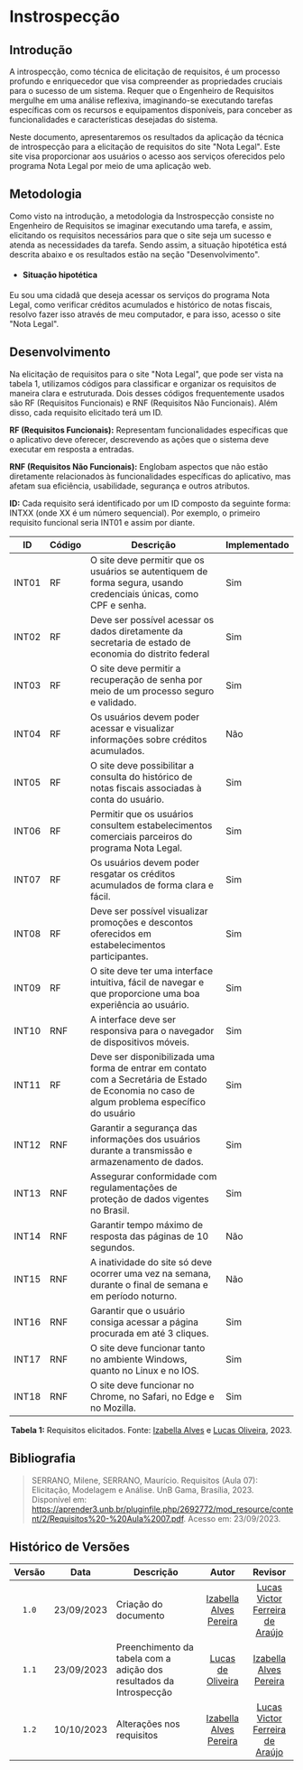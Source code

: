 # Instrospecção
## Introdução
A introspecção, como técnica de elicitação de requisitos, é um processo profundo e enriquecedor que visa compreender as propriedades cruciais para o sucesso de um sistema. Requer que o Engenheiro de Requisitos mergulhe em uma análise reflexiva, imaginando-se executando tarefas específicas com os recursos e equipamentos disponíveis, para conceber as funcionalidades e características desejadas do sistema.

Neste documento, apresentaremos os resultados da aplicação da técnica de introspecção para a elicitação de requisitos do site "Nota Legal". Este site visa proporcionar aos usuários o acesso aos serviços oferecidos pelo programa Nota Legal por meio de uma aplicação web.
## Metodologia

Como visto na introdução, a metodologia da Instrospecção consiste no Engenheiro de Requisitos se imaginar executando uma tarefa, e assim, elicitando os requisitos necessários para
que o site seja um sucesso e atenda as necessidades da tarefa. Sendo assim, a situação hipotética está descrita abaixo e os resultados estão na seção "Desenvolvimento".

- #### Situação hipotética
Eu sou uma cidadã que deseja acessar os serviços do programa Nota Legal, como verificar créditos acumulados e histórico de notas fiscais, resolvo fazer isso através de meu computador, e para isso, acesso o site "Nota Legal".

## Desenvolvimento
Na elicitação de requisitos para o site "Nota Legal", que pode ser vista na tabela 1, utilizamos códigos para classificar e organizar os requisitos de maneira clara e estruturada. Dois desses códigos frequentemente usados são RF (Requisitos Funcionais) e RNF (Requisitos Não Funcionais). Além disso, cada requisito elicitado terá um ID.

**RF (Requisitos Funcionais):** Representam funcionalidades específicas que o aplicativo deve oferecer, descrevendo as ações que o sistema deve executar em resposta a entradas.

**RNF (Requisitos Não Funcionais):** Englobam aspectos que não estão diretamente relacionados às funcionalidades específicas do aplicativo, mas afetam sua eficiência, usabilidade, segurança e outros atributos.

**ID:** Cada requisito será identificado por um ID composto da seguinte forma: INTXX (onde XX é um número sequencial). Por exemplo, o primeiro requisito funcional seria INT01 e assim por diante.

<div align="center">

| ID   | Código | Descrição                                                                                      | Implementado |
|------|--------|------------------------------------------------------------------------------------------------|--------------|
| INT01| RF     | O site deve permitir que os usuários se autentiquem de forma segura, usando credenciais únicas, como CPF e senha. |   Sim        |
| INT02| RF     | Deve ser possível acessar os dados diretamente da secretaria de estado de economia do distrito federal | Sim         |
| INT03| RF     | O site deve permitir a recuperação de senha por meio de um processo seguro e validado.  |     Sim      |
| INT04| RF     | Os usuários devem poder acessar e visualizar informações sobre créditos acumulados.           |      Não     |
| INT05| RF     | O site deve possibilitar a consulta do histórico de notas fiscais associadas à conta do usuário. |    Sim      |
| INT06| RF     | Permitir que os usuários consultem estabelecimentos comerciais parceiros do programa Nota Legal. |     Sim      |
| INT07| RF     | Os usuários devem poder resgatar os créditos acumulados de forma clara e fácil.               |    Sim       |
| INT08| RF     | Deve ser possível visualizar promoções e descontos oferecidos em estabelecimentos participantes. |      Sim     |
| INT09| RF     | O site deve ter uma interface intuitiva, fácil de navegar e que proporcione uma boa experiência ao usuário. |    Sim       |
| INT10| RNF    | A interface deve ser responsiva para o navegador de dispositivos móveis.           |     Sim      |
| INT11| RF    | Deve ser disponibilizada uma forma de entrar em contato com a Secretária de Estado de Economia no caso de algum problema específico do usuário                 |  Sim        |
| INT12| RNF    | Garantir a segurança das informações dos usuários durante a transmissão e armazenamento de dados. |     Sim      |
| INT13| RNF    | Assegurar conformidade com regulamentações de proteção de dados vigentes no Brasil.          |     Sim      |
| INT14| RNF    | Garantir tempo máximo de resposta das páginas de 10 segundos.   |    Não      |
| INT15| RNF    | A inatividade do site só deve ocorrer uma vez na semana, durante o final de semana e em período noturno. |     Não      |
| INT16| RNF    | Garantir que o usuário consiga acessar a página procurada em até 3 cliques. |      Sim     |
| INT17| RNF    | O site deve funcionar tanto no ambiente Windows, quanto no Linux e no IOS. |      Sim     |
| INT18| RNF    | O site deve funcionar no Chrome, no Safari, no Edge e no Mozilla.                   |     Sim      |


**Tabela 1:** Requisitos elicitados. Fonte: [Izabella Alves](https://github.com/izabellaalves) e [Lucas Oliveira](https://github.com/LucasOliveiraDiasMarquesFerreira), 2023.

</div>


## Bibliografia
> SERRANO, Milene, SERRANO, Maurício. Requisitos (Aula 07): Elicitação, Modelagem e Análise. UnB Gama, Brasília, 2023. Disponível em: <https://aprender3.unb.br/pluginfile.php/2692772/mod_resource/content/2/Requisitos%20-%20Aula%2007.pdf>. Acesso em: 23/09/2023.
## Histórico de Versões
|Versão|Data|Descrição|Autor|Revisor|
|:----:|----|---------|:-----:|:-------:|
|`1.0`|23/09/2023|Criação do documento|[Izabella Alves Pereira](https://github.com/izabellaalves)|[Lucas Victor Ferreira de Araújo](https://github.com/Lucas13032003)|
|`1.1`|23/09/2023|Preenchimento da tabela com a adição dos resultados da Introspecção|[Lucas de Oliveira](https://github.com/LucasOliveiraDiasMarquesFerreira)|[Izabella Alves Pereira](https://github.com/izabellaalves)|
|`1.2`|10/10/2023|Alterações nos requisitos|[Izabella Alves Pereira](https://github.com/izabellaalves)|[Lucas Victor Ferreira de Araújo](https://github.com/Lucas13032003)|
